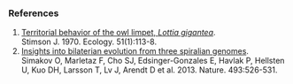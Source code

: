 ### References

1.  [Territorial behavior of the owl limpet, *Lottia
    gigantea*](http://dx.doi.org/10.2307/1933604).\
    Stimson J. 1970. Ecology. 51(1):113-8.
2.  [Insights into bilaterian evolution from three spiralian
    genomes](http://europepmc.org/abstract/MED/23254933).\
    Simakov O, Marletaz F, Cho SJ, Edsinger-Gonzales E, Havlak P,
    Hellsten U, Kuo DH, Larsson T, Lv J, Arendt D et al. 2013. Nature.
    493:526-531.
